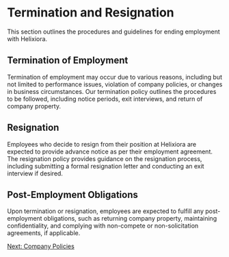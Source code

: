 # Termination and Resignation

This section outlines the procedures and guidelines for ending employment with Helixiora.

## Termination of Employment

Termination of employment may occur due to various reasons, including but not limited to performance issues, violation of company policies, or changes in business circumstances. Our termination policy outlines the procedures to be followed, including notice periods, exit interviews, and return of company property.

## Resignation

Employees who decide to resign from their position at Helixiora are expected to provide advance notice as per their employment agreement. The resignation policy provides guidance on the resignation process, including submitting a formal resignation letter and conducting an exit interview if desired.

## Post-Employment Obligations

Upon termination or resignation, employees are expected to fulfill any post-employment obligations, such as returning company property, maintaining confidentiality, and complying with non-compete or non-solicitation agreements, if applicable.

[Next: Company Policies](company-policies.md)
